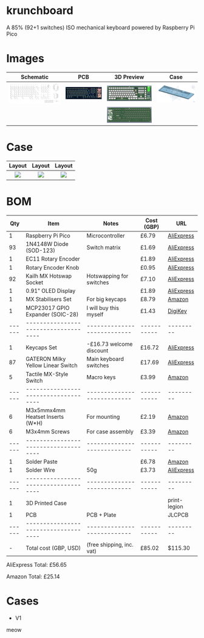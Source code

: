 # krunchboard
A 85% (92+1 switches) ISO mechanical keyboard powered by Raspberry Pi Pico

# Images

| Schematic | PCB | 3D Preview | Case |
|:---------:|:---:|:----:|:----:|
| ![Schematic](https://raw.githubusercontent.com/RadioactivePotato/krunchboard/refs/heads/main/assets/schematic.png) | ![PCB](https://raw.githubusercontent.com/RadioactivePotato/krunchboard/refs/heads/main/assets/pcb.png) | ![3D-Front](https://raw.githubusercontent.com/RadioactivePotato/krunchboard/refs/heads/main/assets/3dfront.png) | ![Baseplate](https://raw.githubusercontent.com/RadioactivePotato/krunchboard/refs/heads/main/assets/cad-v1.png) |
| | | ![3D-Back](https://raw.githubusercontent.com/RadioactivePotato/krunchboard/refs/heads/main/assets/3dback.png) | |

# Case

| Layout | Layout | Layout |
| :----: | :----: | :----: |
| ![](https://raw.githubusercontent.com/RadioactivePotato/krunchboard/refs/heads/main/assets/case/case1.png) | ![](https://raw.githubusercontent.com/RadioactivePotato/krunchboard/refs/heads/main/assets/case/case2.png) | ![](https://raw.githubusercontent.com/RadioactivePotato/krunchboard/refs/heads/main/assets/case/case3.png) |

# BOM
| Qty  | Item                               | Notes                     | Cost (GBP)| URL     |
|------|------------------------------------|---------------------------|-----------|---------|
| 1    | Raspberry Pi Pico                  | Microcontroller           | £6.79     | [AliExpress](https://www.aliexpress.com/item/1005006902413062.html) |
| 93   | 1N4148W Diode (SOD-123)            | Switch matrix             | £1.69     | [AliExpress](https://www.aliexpress.com/item/1005009063199018.html) |
| 1    | EC11 Rotary Encoder                |                           | £1.89     | [AliExpress](https://www.aliexpress.com/item/1005008413622715.html) |
| 1    | Rotary Encoder Knob                |                           | £0.95     | [AliExpress](https://www.aliexpress.com/item/1005008413622715.html) |
| 92   | Kailh MX Hotswap Socket            | Hotswapping for switches  | £7.10     | [AliExpress](https://www.aliexpress.com/item/1005004290562374.html) |
| 1    | 0.91" OLED Display                 |                           | £1.89     | [AliExpress](https://www.aliexpress.com/item/1005008640132638.html) |
| 1    | MX Stabilisers Set                 | For big keycaps           | £8.79     | [Amazon](https://www.amazon.co.uk/dp/B0C61DXN18) |
| 1    | MCP23017 GPIO Expander (SOIC-28)   | I will buy this myself    | £1.43     | [DigiKey](https://www.digikey.co.uk/en/products/detail/microchip-technology/MCP23017-E-SO/894271) |
|------|------------------------------------|---------------------------|-----------|---------|
| 1    | Keycaps Set                        | -£16.73 welcome discount  | £16.72    | [AliExpress](https://www.aliexpress.com/item/1005007320960510.html) |
| 87   | GATERON Milky Yellow Linear Switch | Main keyboard switches    | £17.69    | [AliExpress](https://www.aliexpress.com/item/1005006425450443.html) |
| 5    | Tactile MX-Style Switch            | Macro keys                | £3.99     | [Amazon](https://www.amazon.co.uk/dp/B0DSJ21RDS) |
|------|------------------------------------|---------------------------|-----------|---------|
| 6    | M3x5mmx4mm Heatset Inserts (W*H)   | For mounting              | £2.19     | [Amazon](https://www.amazon.co.uk/dp/B0D1WVNW3G) |
| 6    | M3x4mm Screws                      | For case assembly         | £3.39     | [Amazon](https://www.amazon.co.uk/dp/B0DRGVKT3R) |
|------|------------------------------------|---------------------------|-----------|---------|
| 1    | Solder Paste                       |                           | £6.78     | [Amazon](https://www.amazon.co.uk/dp/B0DJX4D5BK) |
| 1    | Solder Wire                        | 50g                       | £3.73     | [AliExpress](https://www.aliexpress.com/item/1005008053204920.html) |
|------|------------------------------------|---------------------------|-----------|---------|
| 1    | 3D Printed Case                    |                           |           | print-legion |
| 1    | PCB                                | PCB + Plate               |           | JLCPCB  |
|------|------------------------------------|---------------------------|-----------|---------|
| -    | Total cost (GBP, USD)              | (free shipping, inc. vat) | £85.02    | $115.30 |

AliExpress Total: £56.65

Amazon Total: £25.14

# Cases
- V1

meow
